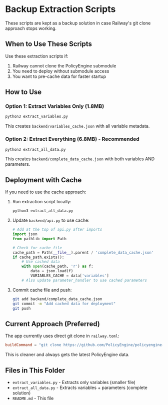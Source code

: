 # Backup Extraction Scripts

These scripts are kept as a backup solution in case Railway's git clone approach stops working.

## When to Use These Scripts

Use these extraction scripts if:
1. Railway cannot clone the PolicyEngine submodule
2. You need to deploy without submodule access
3. You want to pre-cache data for faster startup

## How to Use

### Option 1: Extract Variables Only (1.8MB)
```bash
python3 extract_variables.py
```
This creates `backend/variables_cache.json` with all variable metadata.

### Option 2: Extract Everything (6.8MB) - Recommended
```bash
python3 extract_all_data.py
```
This creates `backend/complete_data_cache.json` with both variables AND parameters.

## Deployment with Cache

If you need to use the cache approach:

1. Run extraction script locally:
   ```bash
   python3 extract_all_data.py
   ```

2. Update `backend/api.py` to use cache:
   ```python
   # Add at the top of api.py after imports
   import json
   from pathlib import Path
   
   # Check for cache file
   cache_path = Path(__file__).parent / 'complete_data_cache.json'
   if cache_path.exists():
       # Use cached data
       with open(cache_path, 'r') as f:
           data = json.load(f)
           VARIABLES_CACHE = data['variables']
       # Also update parameter_handler to use cached parameters
   ```

3. Commit cache file and push:
   ```bash
   git add backend/complete_data_cache.json
   git commit -m "Add cached data for deployment"
   git push
   ```

## Current Approach (Preferred)

The app currently uses direct git clone in `railway.toml`:
```toml
buildCommand = "git clone https://github.com/PolicyEngine/policyengine-us.git policyengine-us 2>/dev/null || true && pip install -r requirements.txt"
```

This is cleaner and always gets the latest PolicyEngine data.

## Files in This Folder

- `extract_variables.py` - Extracts only variables (smaller file)
- `extract_all_data.py` - Extracts variables + parameters (complete solution)
- `README.md` - This file